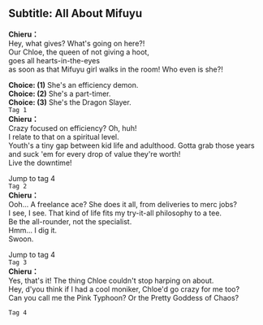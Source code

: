 # 

  
## Subtitle: All About Mifuyu
  
**Chieru：**  
Hey, what gives? What's going on here?!  
Our Chloe, the queen of not giving a hoot,  
 goes all hearts-in-the-eyes  
as soon as that Mifuyu girl walks in the room! Who even is she?!  
  
**Choice: (1)**  She's an efficiency demon.  
**Choice: (2)**  She's a part-timer.  
**Choice: (3)**  She's the Dragon Slayer.  
`Tag 1`  
**Chieru：**  
Crazy focused on efficiency? Oh, huh!  
 I relate to that on a spiritual level.  
Youth's a tiny gap between kid life and adulthood. Gotta grab those years  
and suck 'em for every drop of value they're worth!  
 Live the downtime!  
  
Jump to tag 4  
`Tag 2`  
**Chieru：**  
Ooh... A freelance ace? She does it all, from deliveries to merc jobs?  
I see, I see. That kind of life fits my try-it-all philosophy to a tee.  
Be the all-rounder, not the specialist.  
 Hmm... I dig it.  
 Swoon.  
  
Jump to tag 4  
`Tag 3`  
**Chieru：**  
Yes, that's it! The thing Chloe couldn't stop harping on about.  
Hey, d'you think if I had a cool moniker, Chloe'd go crazy for me too?  
Can you call me the Pink Typhoon? Or the Pretty Goddess of Chaos?  
  
`Tag 4`  
